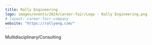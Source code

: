 ```yaml
---
title: Rally Engineering
logo: images/events/2024/career-fair/Logo - Rally Engineering.png
# layout: career-fair-company
website: "https://rallyeng.com/"
---
```


Multidisciplinary/Consulting
